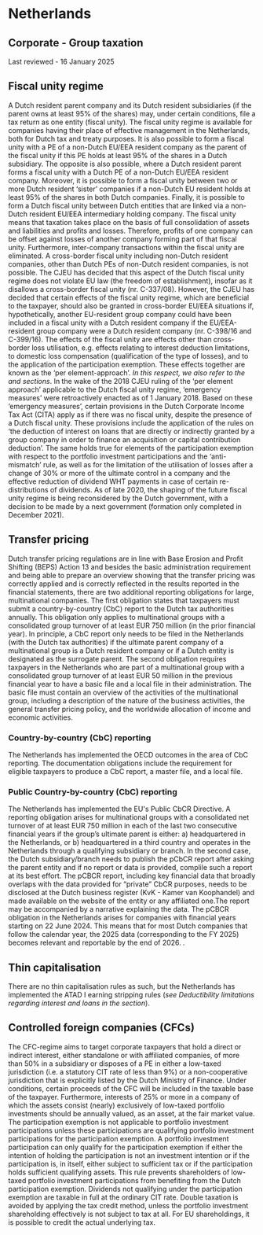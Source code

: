 # Netherlands
## Corporate - Group taxation
Last reviewed - 16 January 2025
## Fiscal unity regime
A Dutch resident parent company and its Dutch resident subsidiaries (if the parent owns at least 95% of the shares) may, under certain conditions, file a tax return as one entity (fiscal unity). The fiscal unity regime is available for companies having their place of effective management in the Netherlands, both for Dutch tax and treaty purposes. It is also possible to form a fiscal unity with a PE of a non-Dutch EU/EEA resident company as the parent of the fiscal unity if this PE holds at least 95% of the shares in a Dutch subsidiary. The opposite is also possible, where a Dutch resident parent forms a fiscal unity with a Dutch PE of a non-Dutch EU/EEA resident company. Moreover, it is possible to form a fiscal unity between two or more Dutch resident ‘sister’ companies if a non-Dutch EU resident holds at least 95% of the shares in both Dutch companies. Finally, it is possible to form a Dutch fiscal unity between Dutch entities that are linked via a non-Dutch resident EU/EEA intermediary holding company. The fiscal unity means that taxation takes place on the basis of full consolidation of assets and liabilities and profits and losses. Therefore, profits of one company can be offset against losses of another company forming part of that fiscal unity. Furthermore, inter-company transactions within the fiscal unity are eliminated.
A cross-border fiscal unity including non-Dutch resident companies, other than Dutch PEs of non-Dutch resident companies, is not possible. The CJEU has decided that this aspect of the Dutch fiscal unity regime does not violate EU law (the freedom of establishment), insofar as it disallows a cross-border fiscal unity (nr. C-337/08).
However, the CJEU has decided that certain effects of the fiscal unity regime, which are beneficial to the taxpayer, should also be granted in cross-border EU/EEA situations if, hypothetically, another EU-resident group company could have been included in a fiscal unity with a Dutch resident company if the EU/EEA-resident group company were a Dutch resident company (nr. C-398/16 and C-399/16). The effects of the fiscal unity are effects other than cross-border loss utilisation, e.g. effects relating to interest deduction limitations, to domestic loss compensation (qualification of the type of losses), and to the application of the participation exemption. These effects together are known as the ‘per element-approach’. _In this respect, we also refer to the_ _and_ _sections_.
In the wake of the 2018 CJEU ruling of the ‘per element approach’ applicable to the Dutch fiscal unity regime, ‘emergency measures’ were retroactively enacted as of 1 January 2018. Based on these ‘emergency measures’, certain provisions in the Dutch Corporate Income Tax Act (CITA) apply as if there was no fiscal unity, despite the presence of a Dutch fiscal unity. These provisions include the application of the rules on ‘the deduction of interest on loans that are directly or indirectly granted by a group company in order to finance an acquisition or capital contribution deduction’. The same holds true for elements of the participation exemption with respect to the portfolio investment participations and the ‘anti-mismatch’ rule, as well as for the limitation of the utilisation of losses after a change of 30% or more of the ultimate control in a company and the effective reduction of dividend WHT payments in case of certain re-distributions of dividends. As of late 2020, the shaping of the future fiscal unity regime is being reconsidered by the Dutch government, with a decision to be made by a next government (formation only completed in December 2021).
## Transfer pricing
Dutch transfer pricing regulations are in line with Base Erosion and Profit Shifting (BEPS) Action 13 and besides the basic administration requirement and being able to prepare an overview showing that the transfer pricing was correctly applied and is correctly reflected in the results reported in the financial statements, there are two additional reporting obligations for large, multinational companies.
The first obligation states that taxpayers must submit a country-by-country (CbC) report to the Dutch tax authorities annually. This obligation only applies to multinational groups with a consolidated group turnover of at least EUR 750 million (in the prior financial year). In principle, a CbC report only needs to be filed in the Netherlands (with the Dutch tax authorities) if the ultimate parent company of a multinational group is a Dutch resident company or if a Dutch entity is designated as the surrogate parent. 
The second obligation requires taxpayers in the Netherlands who are part of a multinational group with a consolidated group turnover of at least EUR 50 million in the previous financial year to have a basic file and a local file in their administration. The basic file must contain an overview of the activities of the multinational group, including a description of the nature of the business activities, the general transfer pricing policy, and the worldwide allocation of income and economic activities.
### Country-by-country (CbC) reporting
The Netherlands has implemented the OECD outcomes in the area of CbC reporting. The documentation obligations include the requirement for eligible taxpayers to produce a CbC report, a master file, and a local file.
### Public Country-by-country (CbC) reporting 
The Netherlands has implemented the EU's Public CbCR Directive. A reporting obligation arises for multinational groups with a consolidated net turnover of at least EUR 750 million in each of the last two consecutive financial years if the group’s ultimate parent is either:
a) headquartered in the Netherlands, or
b) headquartered in a third country and operates in the Netherlands through a qualifying subsidiary or branch.
In the second case, the Dutch subsidiary/branch needs to publish the pCbCR report after asking the parent entity and if no report or data is provided, complile such a report at its best effort. 
The pCBCR report, including key financial data that broadly overlaps with the data provided for “private” CbCR purposes, needs to be disclosed at the Dutch business register (KvK - Kamer van Koophandel) and made available on the website of the entity or any affiliated one.The report may be accompanied by a narrative explaining the data. 
The pCBCR obligation in the Netherlands arises for companies with financial years starting on 22 June 2024. This means that for most Dutch companies that follow the calendar year, the 2025 data (corresponding to the FY 2025) becomes relevant and reportable by the end of 2026.
_._
## Thin capitalisation
There are no thin capitalisation rules as such, but the Netherlands has implemented the ATAD I earning stripping rules (_see Deductibility limitations regarding interest and loans in the_ _section_).
## Controlled foreign companies (CFCs)
The CFC-regime aims to target corporate taxpayers that hold a direct or indirect interest, either standalone or with affiliated companies, of more than 50% in a subsidiary or disposes of a PE in either a low-taxed jurisdiction (i.e. a statutory CIT rate of less than 9%) or a non-cooperative jurisdiction that is explicitly listed by the Dutch Ministry of Finance. Under conditions, certain proceeds of the CFC will be included in the taxable base of the taxpayer.
Furthermore, interests of 25% or more in a company of which the assets consist (nearly) exclusively of low-taxed portfolio investments should be annually valued, as an asset, at the fair market value. The participation exemption is not applicable to portfolio investment participations unless these participations are qualifying portfolio investment participations for the participation exemption. A portfolio investment participation can only qualify for the participation exemption if either the intention of holding the participation is not an investment intention or if the participation is, in itself, either subject to sufficient tax or if the participation holds sufficient qualifying assets. This rule prevents shareholders of low-taxed portfolio investment participations from benefiting from the Dutch participation exemption. Dividends not qualifying under the participation exemption are taxable in full at the ordinary CIT rate. Double taxation is avoided by applying the tax credit method, unless the portfolio investment shareholding effectively is not subject to tax at all. For EU shareholdings, it is possible to credit the actual underlying tax.
